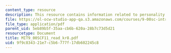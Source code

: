 ```yaml
---
content_type: resource
description: This resource contains information related to personality.
file: https://ol-ocw-studio-app-qa.s3.amazonaws.com/courses/9-00sc-introduction-to-psychology-fall-2011/9f9c834321e7c5b6777f17db602245c8_MIT9_00SCF11_read_kr8.pdf
file_type: application/pdf
parent_uid: 5eb89b5f-35aa-cb6b-620a-28b7c73d5d21
resourcetype: Document
title: MIT9_00SCF11_read_kr8.pdf
uid: 9f9c8343-21e7-c5b6-777f-17db602245c8
---
```

